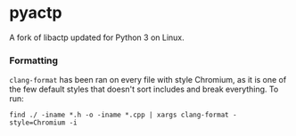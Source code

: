# pyactp

A fork of libactp updated for Python 3 on Linux.

### Formatting
`clang-format` has been ran on every file with style Chromium, as it is one of the few default styles that doesn't sort includes and break everything. To run:
```
find ./ -iname *.h -o -iname *.cpp | xargs clang-format -style=Chromium -i
```